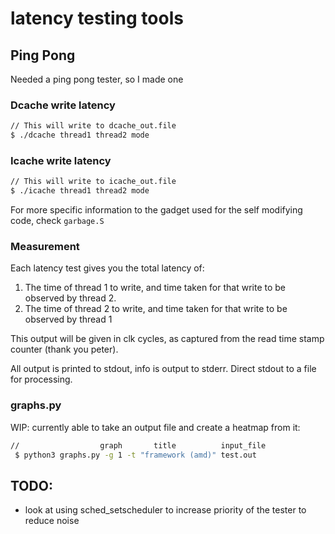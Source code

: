 # latency testing tools

## Ping Pong
Needed a ping pong tester, so I made one


### Dcache write latency
```bash
// This will write to dcache_out.file
$ ./dcache thread1 thread2 mode 
```


### Icache write latency
```bash
// This will write to icache_out.file
$ ./icache thread1 thread2 mode
```
For more specific information to the gadget used for the self modifying code, check `garbage.S`

### Measurement
Each latency test gives you the total latency of:
1. The time of thread 1 to write, and time taken for that write to be observed by thread 2.
2. The time of thread 2 to write, and time taken for that write to be observed by thread 1

This output will be given in clk cycles, as captured from the read time stamp counter (thank you peter).

All output is printed to stdout, info is output to stderr. Direct stdout to a file for processing.


### graphs.py
WIP: currently able to take an output file and create a heatmap from it:
```bash
//                  graph       title          input_file
 $ python3 graphs.py -g 1 -t "framework (amd)" test.out
```





## TODO: 
- look at using sched_setscheduler to increase priority of the tester to reduce noise


